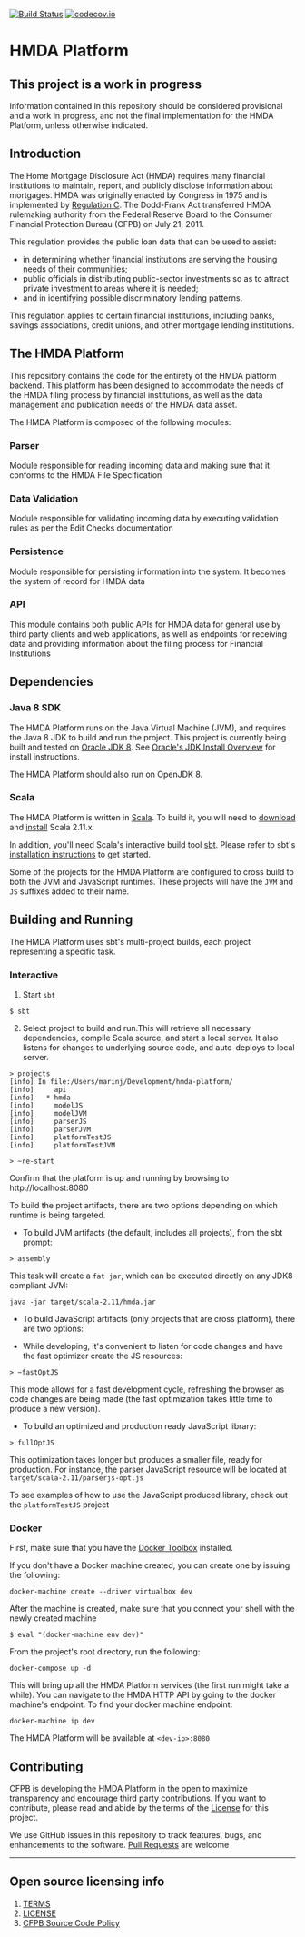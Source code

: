 [![Build Status](https://travis-ci.org/cfpb/hmda-platform.svg?branch=master)](https://travis-ci.org/cfpb/hmda-platform) [![codecov.io](https://codecov.io/github/cfpb/hmda-platform/coverage.svg?branch=master)](https://codecov.io/github/cfpb/hmda-platform?branch=master)

# HMDA Platform

## This project is a work in progress

Information contained in this repository should be considered provisional and a work in progress, and not the final implementation for the HMDA Platform, unless otherwise indicated.

## Introduction

The Home Mortgage Disclosure Act (HMDA) requires many financial institutions to maintain, report, and publicly disclose information about mortgages. HMDA was originally enacted by Congress in 1975 and is implemented by [Regulation C](https://www.gpo.gov/fdsys/pkg/CFR-2012-title12-vol8/xml/CFR-2012-title12-vol8-part1003.xml). The Dodd-Frank Act transferred HMDA rulemaking authority from the Federal Reserve Board to the Consumer Financial Protection Bureau (CFPB) on July 21, 2011.

This regulation provides the public loan data that can be used to assist:
* in determining whether financial institutions are serving the housing needs of their communities;
* public officials in distributing public-sector investments so as to attract private investment to areas where it is needed;
* and in identifying possible discriminatory lending patterns.

This regulation applies to certain financial institutions, including banks, savings associations, credit unions, and other mortgage lending institutions.

## The HMDA Platform

This repository contains the code for the entirety of the HMDA platform backend. This platform has been designed to accommodate the needs of the HMDA filing process by financial institutions, as well as the data management and publication needs of the HMDA data asset.

The HMDA Platform is composed of the following modules:

### Parser

Module responsible for reading incoming data and making sure that it conforms to the HMDA File Specification

### Data Validation

Module responsible for validating incoming data by executing validation rules as per the Edit Checks documentation

### Persistence

Module responsible for persisting information into the system. It becomes the system of record for HMDA data

### API

This module contains both public APIs for HMDA data for general use by third party clients and web applications, as well as endpoints for receiving data and providing information about the filing process for Financial Institutions


## Dependencies

### Java 8 SDK

The HMDA Platform runs on the Java Virtual Machine (JVM), and requires the Java 8 JDK to build and run the project. This project is currently being built and tested on [Oracle JDK 8](http://www.oracle.com/technetwork/java/javase/downloads/jdk8-downloads-2133151.html). See [Oracle's JDK Install Overview](http://docs.oracle.com/javase/8/docs/technotes/guides/install/install_overview.html) for install instructions.

The HMDA Platform should also run on OpenJDK 8.

### Scala

The HMDA Platform is written in [Scala](http://www.scala-lang.org/). To build it, you will need to [download](http://www.scala-lang.org/download/) and [install](http://www.scala-lang.org/download/install.html) Scala 2.11.x

In addition, you'll need Scala's interactive build tool [sbt](http://www.scala-sbt.org/0.13/tutorial/index.html). Please refer to sbt's [installation instructions](http://www.scala-sbt.org/0.13/tutorial/Setup.html) to get started.

Some of the projects for the HMDA Platform are configured to cross build to both the JVM and JavaScript runtimes. These projects will have the `JVM` and `JS` suffixes added to their name.

## Building and Running

The HMDA Platform uses sbt's multi-project builds, each project representing a specific task.

### Interactive

1. Start `sbt`

```shell
$ sbt
```

2. Select project to build and run.This will retrieve all necessary dependencies, compile Scala source, and start a local server. It also listens for changes to underlying source code, and auto-deploys to local server.

```shell
> projects
[info] In file:/Users/marinj/Development/hmda-platform/
[info] 	   api
[info] 	 * hmda
[info] 	   modelJS
[info] 	   modelJVM
[info] 	   parserJS
[info] 	   parserJVM
[info] 	   platformTestJS
[info] 	   platformTestJVM

> ~re-start
```

Confirm that the platform is up and running by browsing to http://localhost:8080

To build the project artifacts, there are two options depending on which runtime is being targeted. 

* To build JVM artifacts (the default, includes all projects), from the sbt prompt:

```shell
> assembly
```

This task will create a `fat jar`, which can be executed directly on any JDK8 compliant JVM:

```shell
java -jar target/scala-2.11/hmda.jar
```

* To build JavaScript artifacts (only projects that are cross platform), there are two options:

- While developing, it's convenient to listen for code changes and have the fast optimizer create the JS resources:

```shell
> ~fastOptJS
```

This mode allows for a fast development cycle, refreshing the browser as code changes are being made (the fast optimization takes little time to produce a new version).

- To build an optimized and production ready JavaScript library:

```shell
> fullOptJS
```
This optimization takes longer but produces a smaller file, ready for production. 
For instance, the parser JavaScript resource will be located at `target/scala-2.11/parserjs-opt.js`

To see examples of how to use the JavaScript produced library, check out the `platformTestJS` project


### Docker

First, make sure that you have the [Docker Toolbox](https://www.docker.com/docker-toolbox) installed.

If you don't have a Docker machine created, you can create one by issuing the following:

```shell
docker-machine create --driver virtualbox dev
```

After the machine is created, make sure that you connect your shell with the newly created machine

```shell
$ eval "(docker-machine env dev)"
```

From the project's root directory, run the following:

```shell
docker-compose up -d
```

This will bring up all the HMDA Platform services (the first run might take a while). You can navigate to the HMDA HTTP API by
going to the docker machine's endpoint. To find your docker machine endpoint:

```shell
docker-machine ip dev
```

The HMDA Platform will be available at `<dev-ip>:8080`


## Contributing

CFPB is developing the HMDA Platform in the open to maximize transparency and encourage third party contributions. If you want to contribute, please read and abide by the terms of the [License](LICENSE) for this project.

We use GitHub issues in this repository to track features, bugs, and enhancements to the software. [Pull Requests](https://help.github.com/articles/using-pull-requests/) are welcome



----

## Open source licensing info
1. [TERMS](TERMS.md)
2. [LICENSE](LICENSE)
3. [CFPB Source Code Policy](https://github.com/cfpb/source-code-policy/)

